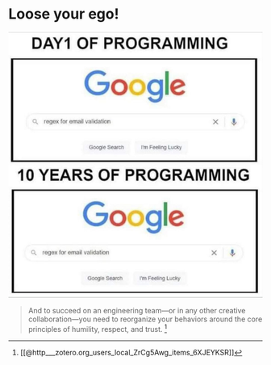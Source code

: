 # Loose your ego!

![Loose your ego](../../../Assets/Loose-Your-Ego-01.png)

> And to succeed on an engineering team—or in any other creative collaboration—you need to reorganize your behaviors around the core principles of humility, respect, and trust. [^1]




[^1]: [[@http___zotero.org_users_local_ZrCg5Awg_items_6XJEYKSR]]

